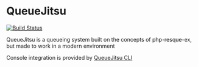 # QueueJitsu

[![Build Status](https://travis-ci.org/Mezzle/queuejitsu.svg?branch=master)](https://travis-ci.org/Mezzle/queuejitsu)

QueueJitsu is a queueing system built on the concepts of php-resque-ex, but made to work in a modern environment

Console integration is provided by [QueueJitsu CLI](https://packagist.org/packages/mez/queuejitsu-cli)
